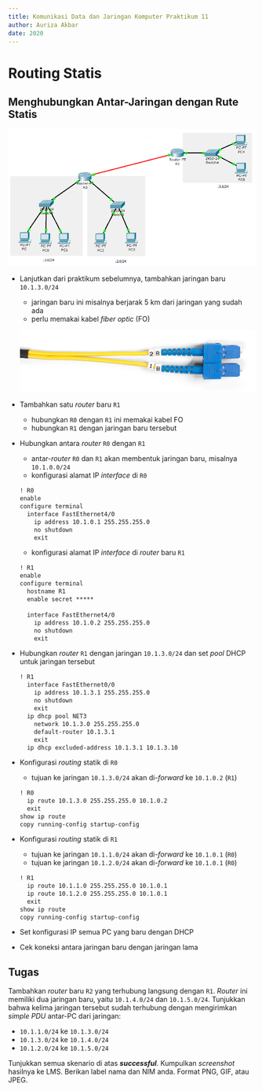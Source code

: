 ```yaml
---
title: Komunikasi Data dan Jaringan Komputer Praktikum 11
author: Auriza Akbar
date: 2020
---
```


# Routing Statis

## Menghubungkan Antar-Jaringan dengan Rute Statis

![*Router* untuk menghubungkan jaringan lain dengan rute statis](etc/11/static.png)

- Lanjutkan dari praktikum sebelumnya, tambahkan jaringan baru `10.1.3.0/24`
    - jaringan baru ini misalnya berjarak 5 km dari jaringan yang sudah ada
    - perlu memakai kabel *fiber optic* (FO)

    ![Kabel *fiber optic single-mode*](etc/11/fo2.jpg)

- Tambahkan satu *router* baru `R1`
    - hubungkan `R0` dengan `R1` ini memakai kabel FO
    - hubungkan `R1` dengan jaringan baru tersebut

- Hubungkan antara *router* `R0` dengan `R1`
    - antar-*router* `R0` dan `R1` akan membentuk jaringan baru, misalnya `10.1.0.0/24`
    - konfigurasi alamat IP *interface* di `R0`

    ```
    ! R0
    enable
    configure terminal
      interface FastEthernet4/0
        ip address 10.1.0.1 255.255.255.0
        no shutdown
        exit
    ```

    - konfigurasi alamat IP *interface* di *router* baru `R1`

    ```
    ! R1
    enable
    configure terminal
      hostname R1
      enable secret *****

      interface FastEthernet4/0
        ip address 10.1.0.2 255.255.255.0
        no shutdown
        exit
    ```

- Hubungkan *router* `R1` dengan jaringan `10.1.3.0/24` dan set *pool* DHCP untuk jaringan tersebut

    ```
    ! R1
      interface FastEthernet0/0
        ip address 10.1.3.1 255.255.255.0
        no shutdown
        exit
      ip dhcp pool NET3
        network 10.1.3.0 255.255.255.0
        default-router 10.1.3.1
        exit
      ip dhcp excluded-address 10.1.3.1 10.1.3.10
    ```

- Konfigurasi *routing* statik di `R0`
    - tujuan ke jaringan `10.1.3.0/24` akan di-*forward* ke `10.1.0.2` (`R1`)

    ```
    ! R0
      ip route 10.1.3.0 255.255.255.0 10.1.0.2
      exit
    show ip route
    copy running-config startup-config
    ```

- Konfigurasi *routing* statik di `R1`
    - tujuan ke jaringan `10.1.1.0/24` akan di-*forward* ke `10.1.0.1` (`R0`)
    - tujuan ke jaringan `10.1.2.0/24` akan di-*forward* ke `10.1.0.1` (`R0`)

    ```
    ! R1
      ip route 10.1.1.0 255.255.255.0 10.1.0.1
      ip route 10.1.2.0 255.255.255.0 10.1.0.1
      exit
    show ip route
    copy running-config startup-config
    ```

- Set konfigurasi IP semua PC yang baru dengan DHCP
- Cek koneksi antara jaringan baru dengan jaringan lama


## Tugas

Tambahkan *router* baru `R2` yang terhubung langsung dengan `R1`.
*Router* ini memiliki dua jaringan baru, yaitu `10.1.4.0/24` dan `10.1.5.0/24`.
Tunjukkan bahwa kelima jaringan tersebut sudah terhubung dengan mengirimkan *simple PDU* antar-PC dari jaringan:

- `10.1.1.0/24` ke `10.1.3.0/24`
- `10.1.3.0/24` ke `10.1.4.0/24`
- `10.1.2.0/24` ke `10.1.5.0/24`

Tunjukkan semua skenario di atas _**successful**_.
Kumpulkan _screenshot_ hasilnya ke LMS.
Berikan label nama dan NIM anda.
Format PNG, GIF, atau JPEG.
